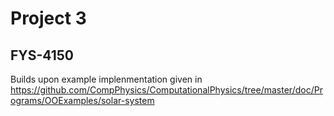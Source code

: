 # Project 3
## FYS-4150


Builds upon example implenmentation given in https://github.com/CompPhysics/ComputationalPhysics/tree/master/doc/Programs/OOExamples/solar-system
